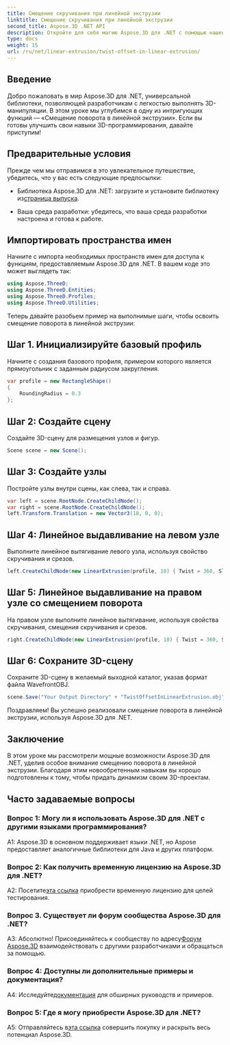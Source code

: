 ```yaml
---
title: Смещение скручивания при линейной экструзии
linktitle: Смещение скручивания при линейной экструзии
second_title: Aspose.3D .NET API
description: Откройте для себя магию Aspose.3D для .NET с помощью нашего пошагового руководства по смещению скручивания в линейной экструзии. Усовершенствуйте свои 3D-проекты без особых усилий.
type: docs
weight: 15
url: /ru/net/linear-extrusion/twist-offset-in-linear-extrusion/
---
```

## Введение

Добро пожаловать в мир Aspose.3D для .NET, универсальной библиотеки, позволяющей разработчикам с легкостью выполнять 3D-манипуляции. В этом уроке мы углубимся в одну из интригующих функций — «Смещение поворота в линейной экструзии». Если вы готовы улучшить свои навыки 3D-программирования, давайте приступим!

## Предварительные условия

Прежде чем мы отправимся в это увлекательное путешествие, убедитесь, что у вас есть следующие предпосылки:

-  Библиотека Aspose.3D для .NET: загрузите и установите библиотеку из[страница выпуска](https://releases.aspose.com/3d/net/).

- Ваша среда разработки: убедитесь, что ваша среда разработки настроена и готова к работе.

## Импортировать пространства имен

Начните с импорта необходимых пространств имен для доступа к функциям, предоставляемым Aspose.3D для .NET. В вашем коде это может выглядеть так:

```csharp
using Aspose.ThreeD;
using Aspose.ThreeD.Entities;
using Aspose.ThreeD.Profiles;
using Aspose.ThreeD.Utilities;
```

Теперь давайте разобьем пример на выполнимые шаги, чтобы освоить смещение поворота в линейной экструзии:

## Шаг 1. Инициализируйте базовый профиль

Начните с создания базового профиля, примером которого является прямоугольник с заданным радиусом закругления.

```csharp
var profile = new RectangleShape()
{
    RoundingRadius = 0.3
};
```

## Шаг 2: Создайте сцену

Создайте 3D-сцену для размещения узлов и фигур.

```csharp
Scene scene = new Scene();
```

## Шаг 3: Создайте узлы

Постройте узлы внутри сцены, как слева, так и справа.

```csharp
var left = scene.RootNode.CreateChildNode();
var right = scene.RootNode.CreateChildNode();
left.Transform.Translation = new Vector3(18, 0, 0);
```

## Шаг 4: Линейное выдавливание на левом узле

Выполните линейное вытягивание левого узла, используя свойство скручивания и срезов.

```csharp
left.CreateChildNode(new LinearExtrusion(profile, 10) { Twist = 360, Slices = 100 });
```

## Шаг 5: Линейное выдавливание на правом узле со смещением поворота

На правом узле выполните линейное вытягивание, используя свойства скручивания, смещения скручивания и срезов.

```csharp
right.CreateChildNode(new LinearExtrusion(profile, 10) { Twist = 360, Slices = 100, TwistOffset = new Vector3(3, 0, 0) });
```

## Шаг 6: Сохраните 3D-сцену

Сохраните 3D-сцену в желаемый выходной каталог, указав формат файла WavefrontOBJ.

```csharp
scene.Save("Your Output Directory" + "TwistOffsetInLinearExtrusion.obj", FileFormat.WavefrontOBJ);
```

Поздравляем! Вы успешно реализовали смещение поворота в линейной экструзии, используя Aspose.3D для .NET.

## Заключение

В этом уроке мы рассмотрели мощные возможности Aspose.3D для .NET, уделив особое внимание смещению поворота в линейной экструзии. Благодаря этим новообретенным навыкам вы хорошо подготовлены к тому, чтобы придать динамизм своим 3D-проектам.

## Часто задаваемые вопросы

### Вопрос 1: Могу ли я использовать Aspose.3D для .NET с другими языками программирования?

A1: Aspose.3D в основном поддерживает языки .NET, но Aspose предоставляет аналогичные библиотеки для Java и других платформ.

### Вопрос 2: Как получить временную лицензию на Aspose.3D для .NET?

 А2: Посетите[эта ссылка](https://purchase.aspose.com/temporary-license/) приобрести временную лицензию для целей тестирования.

### Вопрос 3. Существует ли форум сообщества Aspose.3D для .NET?

 А3: Абсолютно! Присоединяйтесь к сообществу по адресу[Форум Aspose.3D](https://forum.aspose.com/c/3d/18) взаимодействовать с другими разработчиками и обращаться за помощью.

### Вопрос 4: Доступны ли дополнительные примеры и документация?

 А4: Исследуйте[документация](https://reference.aspose.com/3d/net/) для обширных руководств и примеров.

### Вопрос 5: Где я могу приобрести Aspose.3D для .NET?

 A5: Отправляйтесь в[эта ссылка](https://purchase.aspose.com/buy) совершить покупку и раскрыть весь потенциал Aspose.3D.